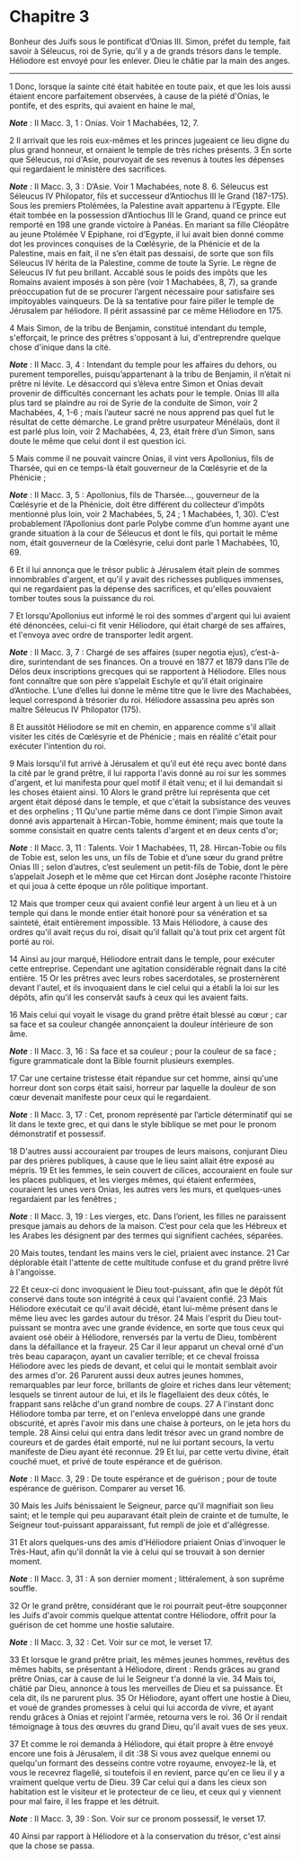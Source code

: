 # Chapitre 3

Bonheur des Juifs sous le pontificat d’Onias III.
Simon, préfet du temple, fait savoir à Séleucus, roi de Syrie, qu’il y a de grands trésors dans le temple.
Héliodore est envoyé pour les enlever.
Dieu le châtie par la main des anges.

***

1 Donc, lorsque la sainte cité était habitée en toute paix, et que les lois aussi étaient encore parfaitement observées, à cause de la piété d'Onias, le pontife, et des esprits, qui avaient en haine le mal,

***Note*** :  II Macc. 3, 1 : Onias. Voir 1 Machabées, 12, 7.

2 Il arrivait que les rois eux-mêmes et les princes jugeaient ce lieu digne du plus grand honneur, et ornaient le temple de très riches présents. 3 En sorte que Séleucus, roi d'Asie, pourvoyait de ses revenus à toutes les dépenses qui regardaient le ministère des sacrifices.

***Note*** :  II Macc. 3, 3 : D’Asie. Voir 1 Machabées, note 8. 6. Séleucus est Séleucus IV Philopator, fils et successeur d’Antiochus III le Grand (187-175). Sous les premiers Ptolémées, la Palestine avait appartenu à l’Egypte. Elle était tombée en la possession d’Antiochus III le Grand, quand ce prince eut remporté en 198 une grande victoire à Panéas. En mariant sa fille Cléopâtre au jeune Ptolémée V Epiphane, roi d’Egypte, il lui avait bien donné comme dot les provinces conquises de la Cœlésyrie, de la Phénicie et de la Palestine, mais en fait, il ne s’en était pas dessaisi, de sorte que son fils Séleucus IV hérita de la Palestine, comme de toute la Syrie. Le règne de Séleucus IV fut peu brillant. Accablé sous le poids des impôts que les Romains avaient imposés à son père (voir 1 Machabées, 8, 7), sa grande préoccupation fut de se procurer l’argent nécessaire pour satisfaire ses impitoyables vainqueurs. De là sa tentative pour faire piller le temple de Jérusalem par héliodore. Il périt assassiné par ce même
Héliodore en 175.


4 Mais Simon, de la tribu de Benjamin, constitué intendant du temple, s'efforçait, le prince des prêtres s'opposant à lui, d'entreprendre quelque chose d'inique dans la cité.

***Note*** :  II Macc. 3, 4 : Intendant du temple pour les affaires du dehors, ou purement temporelles, puisqu’appartenant à la tribu de Benjamin, il n’était ni prêtre ni lévite. Le désaccord qui s’éleva entre Simon et Onias devait provenir de difficultés concernant les achats pour le temple. Onias III alla plus tard se plaindre au roi de Syrie de la conduite de Simon, voir 2 Machabées, 4, 1-6 ; mais l’auteur sacré ne nous apprend pas quel fut le résultat de cette démarche. Le grand prêtre usurpateur Ménélaüs, dont il est parlé plus loin, voir 2 Machabées, 4, 23, était frère d’un Simon, sans doute le même que celui dont il est question ici.

5 Mais comme il ne pouvait vaincre Onias, il vint vers Apollonius, fils de Tharsée, qui en ce temps-là était gouverneur de la Cœlésyrie et de la Phénicie ;

***Note*** :  II Macc. 3, 5 : Apollonius, fils de Tharsée…, gouverneur de la Cœlésyrie et de la Phénicie, doit être différent du collecteur d’impôts mentionné plus loin, voir 2 Machabées, 5, 24 ; 1 Machabées, 1, 30). C’est probablement l’Apollonius dont parle Polybe comme d’un homme ayant une grande situation à la cour de Séleucus et dont le fils, qui portait le même nom, était gouverneur de la Cœlésyrie, celui dont parle 1 Machabées, 10, 69.

6 Et il lui annonça que le trésor public à Jérusalem était plein de sommes innombrables d'argent, et qu'il y avait des richesses publiques immenses, qui ne regardaient pas la dépense des sacrifices, et qu'elles pouvaient tomber toutes sous la puissance du roi.


7 Et lorsqu'Apollonius eut informé le roi des sommes d'argent qui lui avaient été dénoncées, celui-ci fit venir Héliodore, qui était chargé de ses affaires, et l'envoya avec ordre de transporter ledit argent.

***Note*** :  II Macc. 3, 7 : Chargé de ses affaires (super negotia ejus), c’est-à-dire, surintendant de ses finances. On a trouvé en 1877 et 1879 dans l’île de Délos deux inscriptions grecques qui se rapportent à Héliodore. Elles nous font connaître que son père s’appelait Eschyle et qu’il était originaire d’Antioche. L’une d’elles lui donne le même titre que le livre des Machabées, lequel correspond à trésorier du roi. Héliodore assassina peu après son maître Séleucus IV Philopator (175).

8 Et aussitôt Héliodore se mit en chemin, en apparence comme s'il allait visiter les cités de Cœlésyrie et de Phénicie ; mais en réalité c'était pour exécuter l'intention du roi.


9 Mais lorsqu'il fut arrivé à Jérusalem et qu'il eut été reçu avec bonté dans la cité par le grand prêtre, il lui rapporta l'avis donné au roi sur les sommes d'argent, et lui manifesta pour quel motif il était venu; et il lui demandait si les choses étaient ainsi. 10 Alors le grand prêtre lui représenta que cet argent était déposé dans le temple, et que c'était la subsistance des veuves et des orphelins ; 11 Qu'une partie même dans ce dont l'impie Simon avait donné avis appartenait à Hircan-Tobie, homme éminent; mais que toute la somme consistait en quatre cents talents d'argent et en deux cents d'or;

***Note*** :  II Macc. 3, 11 : Talents. Voir 1 Machabées, 11, 28. Hircan-Tobie ou fils de Tobie est, selon les uns, un fils de Tobie et d’une sœur du grand prêtre Onias III ; selon d’autres, c’est seulement un petit-fils de Tobie, dont le père s’appelait Joseph et le même que cet Hircan dont Josèphe raconte l’histoire et qui joua à cette époque un rôle politique important.

12 Mais que tromper ceux qui avaient confié leur argent à un lieu et à un temple qui dans le monde entier était honoré pour sa vénération et sa sainteté, était entièrement impossible. 13 Mais Héliodore, à cause des ordres qu'il avait reçus du roi, disait qu'il fallait qu'à tout prix cet argent fût porté au roi.


14 Ainsi au jour marqué, Héliodore entrait dans le temple, pour exécuter cette entreprise. Cependant une agitation considérable régnait dans la cité entière. 15 Or les prêtres avec leurs robes sacerdotales, se prosternèrent devant l'autel, et ils invoquaient dans le ciel celui qui a établi la loi sur les dépôts, afin qu'il les conservât saufs à ceux qui les avaient faits.

16 Mais celui qui voyait le visage du grand prêtre était blessé au cœur ; car sa face et sa couleur changée annonçaient la douleur intérieure de son âme.

***Note*** :  II Macc. 3, 16 : Sa face et sa couleur ; pour la couleur de sa face ; figure grammaticale dont la Bible fournit plusieurs exemples.

17 Car une certaine tristesse était répandue sur cet homme, ainsi qu'une horreur dont son corps était saisi, horreur par laquelle la douleur de son cœur devenait manifeste pour ceux qui le regardaient.

***Note*** :  II Macc. 3, 17 : Cet, pronom représenté par l’article déterminatif qui se lit dans le texte grec, et qui dans le style biblique se met pour le pronom démonstratif et possessif.

18 D'autres aussi accouraient par troupes de leurs maisons, conjurant Dieu par des prières publiques, à cause que le lieu saint allait être exposé au mépris. 19 Et les femmes, le sein couvert de cilices, accouraient en foule sur les places publiques, et les vierges mêmes, qui étaient enfermées, couraient les unes vers Onias, les autres vers les murs, et quelques-unes regardaient par les fenêtres ;

***Note*** :  II Macc. 3, 19 : Les vierges, etc. Dans l’orient, les filles ne paraissent presque jamais au dehors de la maison. C’est pour cela que les Hébreux et les Arabes les désignent par des termes qui signifient cachées, séparées.

20 Mais toutes, tendant les mains vers le ciel, priaient avec instance. 21 Car déplorable était l'attente de cette multitude confuse et du grand prêtre livré à l'angoisse.


22 Et ceux-ci donc invoquaient le Dieu tout-puissant, afin que le dépôt fût conservé dans toute son intégrité à ceux qui l'avaient confié. 23 Mais Héliodore exécutait ce qu'il avait décidé, étant lui-même présent dans le même lieu avec les gardes autour du trésor. 24 Mais l'esprit du Dieu tout-puissant se montra avec une grande évidence, en sorte que tous ceux qui avaient osé obéir à Héliodore, renversés par la vertu de Dieu, tombèrent dans la défaillance et la frayeur. 25 Car il leur apparut un cheval orné d'un très beau caparaçon, ayant un cavalier terrible; et ce cheval froissa Héliodore avec les pieds de devant, et celui qui le montait semblait avoir des armes d'or. 26 Parurent aussi deux autres jeunes hommes, remarquables par leur force, brillants de gloire et riches dans leur vêtement; lesquels se tinrent autour de lui, et ils le flagellaient des deux côtés, le frappant sans relâche d'un grand nombre de coups. 27 A l'instant donc Héliodore tomba par terre, et on l'enleva enveloppé dans une grande obscurité,
et après l'avoir mis dans une chaise à porteurs, on le jeta hors du temple. 28 Ainsi celui qui entra dans ledit trésor avec un grand nombre de coureurs et de gardes était emporté, nul ne lui portant secours, la vertu manifeste de Dieu ayant été reconnue. 29 Et lui, par cette vertu divine, était couché muet, et privé de toute espérance et de guérison.

***Note*** :  II Macc. 3, 29 : De toute espérance et de guérison ; pour de toute espérance de guérison. Comparer au verset 16.

30 Mais les Juifs bénissaient le Seigneur, parce qu'il magnifiait son lieu saint; et le temple qui peu auparavant était plein de crainte et de tumulte, le Seigneur tout-puissant apparaissant, fut rempli de joie et d'allégresse.


31 Et alors quelques-uns des amis d'Héliodore priaient Onias d'invoquer le Très-Haut, afin qu'il donnât la vie à celui qui se trouvait à son dernier moment.

***Note*** :  II Macc. 3, 31 : A son dernier moment ; littéralement, à son suprême souffle.

32 Or le grand prêtre, considérant que le roi pourrait peut-être soupçonner les Juifs d'avoir commis quelque attentat contre Héliodore, offrit pour la guérison de cet homme une hostie salutaire.

***Note*** :  II Macc. 3, 32 : Cet. Voir sur ce mot, le verset 17.

33 Et lorsque le grand prêtre priait, les mêmes jeunes hommes, revêtus des mêmes habits, se présentant à Héliodore, dirent : Rends grâces au grand prêtre Onias, car à cause de lui le Seigneur t'a donné la vie. 34 Mais toi, châtié par Dieu, annonce à tous les merveilles de Dieu et sa puissance. Et cela dit, ils ne parurent plus. 35 Or Héliodore, ayant offert une hostie à Dieu, et voué de grandes promesses à celui qui lui accorda de vivre, et ayant rendu grâces à Onias et rejoint l'armée, retourna vers le roi. 36 Or il rendait témoignage à tous des œuvres du grand Dieu, qu'il avait vues de ses yeux.


37 Et comme le roi demanda à Héliodore, qui était propre à être envoyé encore une fois à Jérusalem, il dit :38 Si vous avez quelque ennemi ou quelqu'un formant des desseins contre votre royaume, envoyez-le là, et vous le recevrez flagellé, si toutefois il en revient, parce qu'en ce lieu il y a vraiment quelque vertu de Dieu. 39 Car celui qui a dans les cieux son habitation est le visiteur et le protecteur de ce lieu, et ceux qui y viennent pour mal faire, il les frappe et les détruit.

***Note*** :  II Macc. 3, 39 : Son. Voir sur ce pronom possessif, le verset 17.


40 Ainsi par rapport à Héliodore et à la conservation du trésor, c'est ainsi que la chose se passa.

